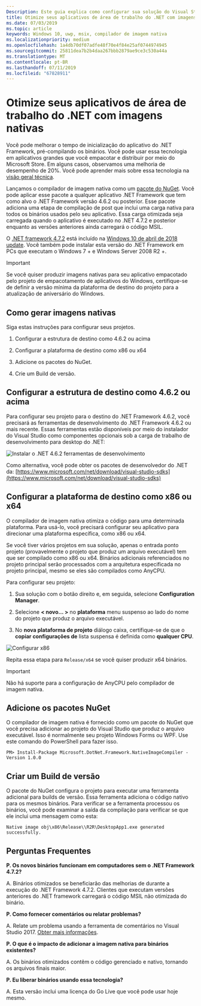 ```yaml
---
Description: Este guia explica como configurar sua solução do Visual Studio para otimizar os binários do aplicativo com as imagens nativas.
title: Otimize seus aplicativos de área de trabalho do .NET com imagens nativas
ms.date: 07/03/2019
ms.topic: article
keywords: Windows 10, uwp, msix, compilador de imagem nativa
ms.localizationpriority: medium
ms.openlocfilehash: 1a4db70df07adfe48f70e4f84e25af0744974945
ms.sourcegitcommit: 25811dea7b2b4daa267bbb2879ae9ce3c530a44a
ms.translationtype: MT
ms.contentlocale: pt-BR
ms.lasthandoff: 07/11/2019
ms.locfileid: "67828911"
---
```

# <a name="optimize-your-net-desktop-apps-with-native-images"></a>Otimize seus aplicativos de área de trabalho do .NET com imagens nativas

Você pode melhorar o tempo de inicialização do aplicativo do .NET Framework, pré-compilando os binários. Você pode usar essa tecnologia em aplicativos grandes que você empacotar e distribuir por meio do Microsoft Store. Em alguns casos, observamos uma melhoria de desempenho de 20%. Você pode aprender mais sobre essa tecnologia na [visão geral técnica](https://github.com/dotnet/coreclr/blob/master/Documentation/botr/readytorun-overview.md).

Lançamos o compilador de imagem nativa como um [pacote do NuGet](https://www.nuget.org/packages/Microsoft.DotNet.Framework.NativeImageCompiler). Você pode aplicar esse pacote a qualquer aplicativo .NET Framework que tem como alvo o .NET Framework versão 4.6.2 ou posterior. Esse pacote adiciona uma etapa de compilação de post que inclui uma carga nativa para todos os binários usados pelo seu aplicativo. Essa carga otimizada seja carregada quando o aplicativo é executado no .NET 4.7.2 e posterior enquanto as versões anteriores ainda carregará o código MSIL.

O [.NET framework 4.7.2](https://blogs.msdn.microsoft.com/dotnet/2018/04/30/announcing-the-net-framework-4-7-2/) está incluído na [Windows 10 de abril de 2018 update](https://blogs.windows.com/windowsexperience/2018/04/30/how-to-get-the-windows-10-april-2018-update/). Você também pode instalar esta versão do .NET Framework em PCs que executam o Windows 7 + e Windows Server 2008 R2 +.

> [!IMPORTANT]
> Se você quiser produzir imagens nativas para seu aplicativo empacotado pelo projeto de empacotamento de aplicativos do Windows, certifique-se de definir a versão mínima da plataforma de destino do projeto para a atualização de aniversário do Windows.

## <a name="how-to-produce-native-images"></a>Como gerar imagens nativas

Siga estas instruções para configurar seus projetos.

1. Configurar a estrutura de destino como 4.6.2 ou acima

2. Configurar a plataforma de destino como x86 ou x64 

3. Adicione os pacotes do NuGet.

4. Crie um Build de versão.

## <a name="configure-the-target-framework-as-462-or-above"></a>Configurar a estrutura de destino como 4.6.2 ou acima

Para configurar seu projeto para o destino do .NET Framework 4.6.2, você precisará as ferramentas de desenvolvimento do .NET Framework 4.6.2 ou mais recente. Essas ferramentas estão disponíveis por meio do instalador do Visual Studio como componentes opcionais sob a carga de trabalho de desenvolvimento para desktop do .NET:

![Instalar o .NET 4.6.2 ferramentas de desenvolvimento](images/install-4.6.2-devpack.png)

Como alternativa, você pode obter os pacotes de desenvolvedor do .NET da: [https://www.microsoft.com/net/download/visual-studio-sdks](https://www.microsoft.com/net/download/visual-studio-sdks)

## <a name="configure-the-target-platform-as-x86-or-x64"></a>Configurar a plataforma de destino como x86 ou x64

O compilador de imagem nativa otimiza o código para uma determinada plataforma. Para usá-lo, você precisará configurar seu aplicativo para direcionar uma plataforma específica, como x86 ou x64.

Se você tiver vários projetos em sua solução, apenas o entrada ponto projeto (provavelmente o projeto que produz um arquivo executável) tem que ser compilado como x86 ou x64. Binários adicionais referenciados no projeto principal serão processados com a arquitetura especificada no projeto principal, mesmo se eles são compilados como AnyCPU.

Para configurar seu projeto:

1. Sua solução com o botão direito e, em seguida, selecione **Configuration Manager**.

2. Selecione **< novo... >** no **plataforma** menu suspenso ao lado do nome do projeto que produz o arquivo executável.

3. No **nova plataforma de projeto** diálogo caixa, certifique-se de que o **copiar configurações de** lista suspensa é definida como **qualquer CPU**.

![Configurar x86](images/configure-x86.png)

Repita essa etapa para `Release/x64` se você quiser produzir x64 binários.

>[!IMPORTANT]
> Não há suporte para a configuração de AnyCPU pelo compilador de imagem nativa.

## <a name="add-the-nuget-packages"></a>Adicione os pacotes NuGet

O compilador de imagem nativa é fornecido como um pacote do NuGet que você precisa adicionar ao projeto do Visual Studio que produz o arquivo executável. Isso é normalmente seu projeto Windows Forms ou WPF. Use este comando do PowerShell para fazer isso.

```PS
PM> Install-Package Microsoft.DotNet.Framework.NativeImageCompiler -Version 1.0.0
```

## <a name="create-a-release-build"></a>Criar um Build de versão

O pacote do NuGet configura o projeto para executar uma ferramenta adicional para builds de versão. Essa ferramenta adiciona o código nativo para os mesmos binários.
Para verificar se a ferramenta processou os binários, você pode examinar a saída da compilação para verificar se que ele inclui uma mensagem como esta:

```
Native image obj\x86\Release\\R2R\DesktopApp1.exe generated successfully.
```

## <a name="faq"></a>Perguntas Frequentes

**P. Os novos binários funcionam em computadores sem o .NET Framework 4.7.2?**

A. Binários otimizados se beneficiarão das melhorias de durante a execução do .NET Framework 4.7.2. Clientes que executam versões anteriores do .NET framework carregará o código MSIL não otimizada do binário.

**P. Como fornecer comentários ou relatar problemas?**

A. Relate um problema usando a ferramenta de comentários no Visual Studio 2017. [Obter mais informações](https://docs.microsoft.com/visualstudio/ide/how-to-report-a-problem-with-visual-studio-2017).

**P. O que é o impacto de adicionar a imagem nativa para binários existentes?**

A. Os binários otimizados contêm o código gerenciado e nativo, tornando os arquivos finais maior.

**P. Eu liberar binários usando essa tecnologia?**

A. Esta versão inclui uma licença do Go Live que você pode usar hoje mesmo.

